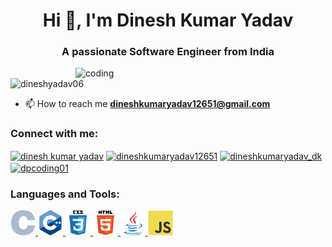 <h1 align="center">Hi 👋, I'm Dinesh Kumar Yadav</h1>
<h3 align="center">A passionate Software Engineer from India</h3>

<img align = "right" alt="coding" width="400" src="https://cdn.dribbble.com/users/1292677/screenshots/6139167/avento.gif">


<p align="left"> <img src="https://komarev.com/ghpvc/?username=dineshyadav06&label=Profile%20views&color=0e75b6&style=flat" alt="dineshyadav06" /> </p>

- 📫 How to reach me **dineshkumaryadav12651@gmail.com**

<h3 align="left">Connect with me:</h3>
<p align="left">
<a href="www.linkedin.com/in/dinesh-kumar-yadav-7796382bb" target="blank"><img align="center" src="https://raw.githubusercontent.com/rahuldkjain/github-profile-readme-generator/master/src/images/icons/Social/linked-in-alt.svg" alt="dinesh kumar yadav" height="30" width="40" /></a>
<a href="https://leetcode.com/u/dineshkumaryadav12651/" target="blank"><img align="center" src="https://th.bing.com/th/id/OIP.oWiIFkqOXUhNT0xcBbLBagHaHa?r=0&o=7rm=3&rs=1&pid=ImgDetMain&o=7&rm=3" alt="dineshkumaryadav12651" height="30" width="40" /></a>
 <a href="https://instagram.com/dineshkumaryadav_dk" target="blank"><img align="center" src="https://raw.githubusercontent.com/rahuldkjain/github-profile-readme-generator/master/src/images/icons/Social/instagram.svg" alt="dineshkumaryadav_dk" height="30" width="40" /></a>
<a href="www.youtube.com/@DpCoding01" target="blank"><img align="center" src="https://raw.githubusercontent.com/rahuldkjain/github-profile-readme-generator/master/src/images/icons/Social/youtube.svg" alt="dpcoding01" height="30" width="40" /></a>
</p>

<h3 align="left">Languages and Tools:</h3>
<p align="left"> <a href="https://www.cprogramming.com/" target="_blank" rel="noreferrer"> <img src="https://raw.githubusercontent.com/devicons/devicon/master/icons/c/c-original.svg" alt="c" width="40" height="40"/> </a> <a href="https://www.w3schools.com/cpp/" target="_blank" rel="noreferrer"> <img src="https://raw.githubusercontent.com/devicons/devicon/master/icons/cplusplus/cplusplus-original.svg" alt="cplusplus" width="40" height="40"/> </a> <a href="https://www.w3schools.com/css/" target="_blank" rel="noreferrer"> <img src="https://raw.githubusercontent.com/devicons/devicon/master/icons/css3/css3-original-wordmark.svg" alt="css3" width="40" height="40"/> </a> <a href="https://www.w3.org/html/" target="_blank" rel="noreferrer"> <img src="https://raw.githubusercontent.com/devicons/devicon/master/icons/html5/html5-original-wordmark.svg" alt="html5" width="40" height="40"/> </a> <a href="https://www.java.com" target="_blank" rel="noreferrer"> <img src="https://raw.githubusercontent.com/devicons/devicon/master/icons/java/java-original.svg" alt="java" width="40" height="40"/> </a> <a href="https://developer.mozilla.org/en-US/docs/Web/JavaScript" target="_blank" rel="noreferrer"> <img src="https://raw.githubusercontent.com/devicons/devicon/master/icons/javascript/javascript-original.svg" alt="javascript" width="40" height="40"/> </a> </p>






<!--
**DineshYadav06/DineshYadav06** is a ✨ _special_ ✨ repository because its `README.md` (this file) appears on your GitHub profile.

Here are some ideas to get you started:

- 🔭 I’m currently working on ...
- 🌱 I’m currently learning ...
- 👯 I’m looking to collaborate on ...
- 🤔 I’m looking for help with ...
- 💬 Ask me about ...
- 📫 How to reach me: ...
- 😄 Pronouns: ...
- ⚡ Fun fact: ...
-->
